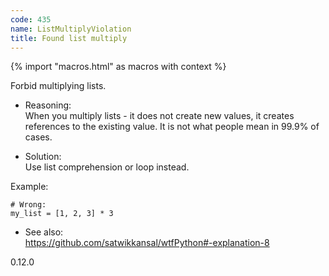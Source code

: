 ```yaml
---
code: 435
name: ListMultiplyViolation
title: Found list multiply
---
```


{% import "macros.html" as macros with context %}

Forbid multiplying lists.

  - Reasoning:  
    When you multiply lists - it does not create new values, it creates
    references to the existing value. It is not what people mean in
    99.9% of cases.

  - Solution:  
    Use list comprehension or loop instead.

Example:

    # Wrong:
    my_list = [1, 2, 3] * 3

  - See also:  
    <https://github.com/satwikkansal/wtfPython#-explanation-8>

<div class="versionadded">

0.12.0

</div>